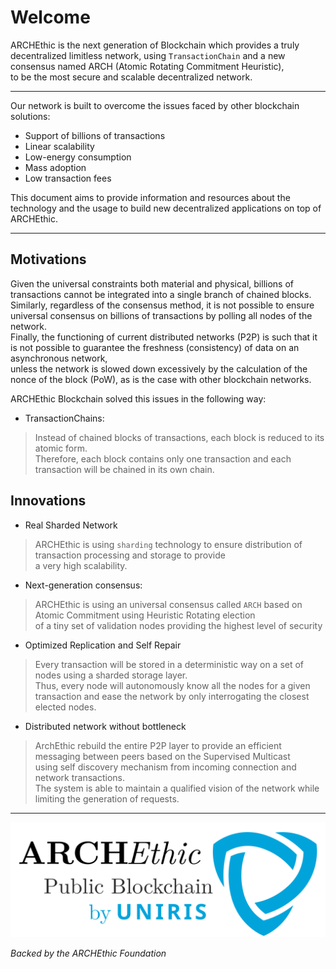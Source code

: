 # Welcome <!-- {docsify-ignore-all} -->
 
ARCHEthic is the next generation of Blockchain which provides a truly decentralized limitless network, using `TransactionChain` and a new consensus named ARCH (Atomic Rotating Commitment Heuristic), <br/>  to be the most secure and scalable decentralized network.

---

Our network is built to overcome the issues faced by other blockchain solutions:
- Support of billions of transactions
- Linear scalability
- Low-energy consumption
- Mass adoption
- Low transaction fees 

This document aims to provide information and resources about the technology
and the usage to build new decentralized applications on top of ARCHEthic.


---

## Motivations

Given the universal constraints both material and physical, billions of transactions cannot be integrated into a single branch of chained blocks. <br />
Similarly, regardless of the consensus method, it is not possible to ensure universal consensus on billions of transactions by polling all nodes of the network. <br />
Finally, the functioning of current distributed networks (P2P) is such that it is not possible to guarantee the freshness (consistency) of data on an asynchronous network, <br />
unless the network is slowed down excessively by the calculation of the nonce of the block (PoW), as is the case with other blockchain networks.

ARCHEthic Blockchain solved this issues in the following way:
- TransactionChains: 
> Instead of chained blocks of transactions, each block is reduced to its atomic form. <br />
Therefore, each block contains only one transaction and each transaction will be chained in its own chain.

## Innovations

- Real Sharded Network
> ARCHEthic is using `sharding` technology to ensure distribution of transaction processing and storage to provide<br />
a very high scalability.

- Next-generation consensus:
> ARCHEthic is using an universal consensus called `ARCH` based on Atomic Commitment using Heuristic Rotating election<br />
of a tiny set of validation nodes providing the highest level of security

- Optimized Replication and Self Repair
> Every transaction will be stored in a deterministic way on a set of nodes using a sharded storage layer. <br />
  Thus, every node will autonomously know all the nodes for a given transaction and ease the network 
  by only interrogating the closest elected nodes. 

- Distributed network without bottleneck
> ArchEthic rebuild the entire P2P layer to provide an efficient messaging between peers based on the Supervised Multicast <br />
using self discovery mechanism from incoming connection and network transactions.<br />
The system is able to maintain a qualified vision of the network while limiting the generation of requests.

---

![logo](./archethic.svg ':size=300*300')

*Backed by the ARCHEthic Foundation*
